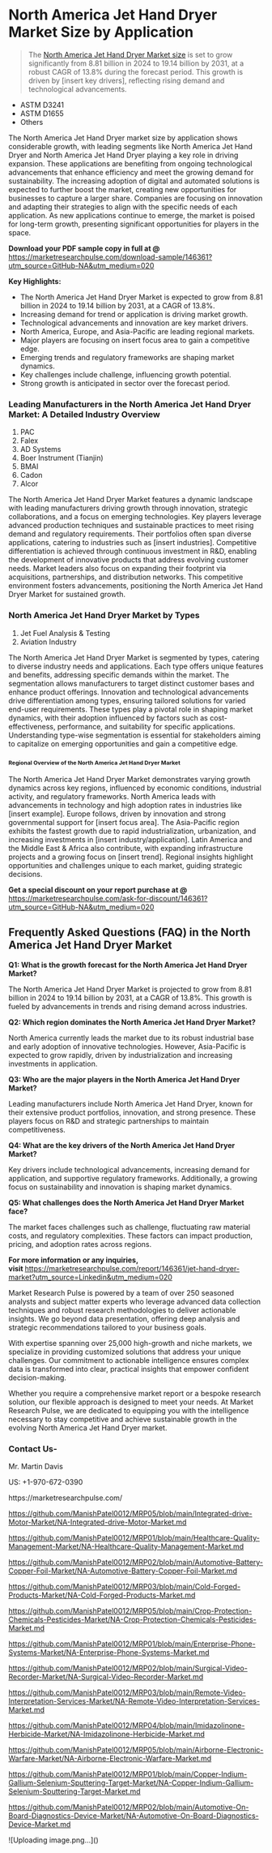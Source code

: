<h1>North America Jet Hand Dryer Market&nbsp;Size by Application</h1><blockquote><p>The <a href="https://marketresearchpulse.com/download-sample/146361?utm_source=GitHub-NA&amp;utm_medium=020">North America Jet Hand Dryer Market size</a> is set to grow significantly from 8.81 billion in 2024 to 19.14 billion by 2031, at a robust CAGR of 13.8% during the forecast period. This growth is driven by [insert key drivers], reflecting rising demand and technological advancements.</p></blockquote><ul><li>ASTM D3241<li> ASTM D1655<li> Others</li></ul><p>The North America Jet Hand Dryer market size by application shows considerable growth, with leading segments like North America Jet Hand Dryer and North America Jet Hand Dryer playing a key role in driving expansion. These applications are benefiting from ongoing technological advancements that enhance efficiency and meet the growing demand for sustainability. The increasing adoption of digital and automated solutions is expected to further boost the market, creating new opportunities for businesses to capture a larger share. Companies are focusing on innovation and adapting their strategies to align with the specific needs of each application. As new applications continue to emerge, the market is poised for long-term growth, presenting significant opportunities for players in the space.</p><p><strong>Download your PDF sample copy in full at @ </strong><a href="https://marketresearchpulse.com/download-sample/146361?utm_source=GitHub-NA&amp;utm_medium=020">https://marketresearchpulse.com/download-sample/146361?utm_source=GitHub-NA&amp;utm_medium=020</a></p><p><strong>Key Highlights: </strong></p><ul><li>The North America Jet Hand Dryer Market is expected to grow from 8.81 billion in 2024 to 19.14 billion by 2031, at a CAGR of 13.8%.</li><li>Increasing demand for trend or application is driving market growth.</li><li>Technological advancements and innovation are key market drivers.</li><li>North America, Europe, and Asia-Pacific are leading regional markets.</li><li>Major players are focusing on insert focus area to gain a competitive edge.</li><li>Emerging trends and regulatory frameworks are shaping market dynamics.</li><li>Key challenges include challenge, influencing growth potential.</li><li>Strong growth is anticipated in sector over the forecast period.</li></ul><h3>Leading Manufacturers in the North America Jet Hand Dryer Market: A Detailed Industry Overview</h3><ol><li>PAC</li><li>Falex</li><li>AD Systems</li><li>Boer Instrument (Tianjin)</li><li>BMAI</li><li>Cadon</li><li>Alcor</li></ol><div class="flex max-w-full flex-col flex-grow"><div class="min-h-8 text-message flex w-full flex-col items-end gap-2 whitespace-normal break-words [.text-message+&amp;]:mt-5" dir="auto" data-message-author-role="assistant" data-message-id="fd8432e4-4910-450d-b182-61b7bfb0a01f" data-message-model-slug="gpt-4o"><div class="flex w-full flex-col gap-1 empty:hidden first:pt-[3px]"><div class="markdown prose w-full break-words dark:prose-invert light"><p>The North America Jet Hand Dryer Market features a dynamic landscape with leading manufacturers driving growth through innovation, strategic collaborations, and a focus on emerging technologies. Key players leverage advanced production techniques and sustainable practices to meet rising demand and regulatory requirements. Their portfolios often span diverse applications, catering to industries such as [insert industries]. Competitive differentiation is achieved through continuous investment in R&amp;D, enabling the development of innovative products that address evolving customer needs. Market leaders also focus on expanding their footprint via acquisitions, partnerships, and distribution networks. This competitive environment fosters advancements, positioning the North America Jet Hand Dryer Market for sustained growth.</p></div></div></div></div><h3>North America Jet Hand Dryer Market by Types</h3><ol><li>Jet Fuel Analysis & Testing<li> Aviation Industry</li></ol><div class="flex max-w-full flex-col flex-grow"><div class="min-h-8 text-message flex w-full flex-col items-end gap-2 whitespace-normal break-words [.text-message+&amp;]:mt-5" dir="auto" data-message-author-role="assistant" data-message-id="084470be-0bb7-4664-bddf-5156b4f41249" data-message-model-slug="gpt-4o-mini"><div class="flex w-full flex-col gap-1 empty:hidden first:pt-[3px]"><div class="markdown prose w-full break-words dark:prose-invert light"><p>The North America Jet Hand Dryer Market is segmented by types, catering to diverse industry needs and applications. Each type offers unique features and benefits, addressing specific demands within the market. The segmentation allows manufacturers to target distinct customer bases and enhance product offerings. Innovation and technological advancements drive differentiation among types, ensuring tailored solutions for varied end-user requirements. These types play a pivotal role in shaping market dynamics, with their adoption influenced by factors such as cost-effectiveness, performance, and suitability for specific applications. Understanding type-wise segmentation is essential for stakeholders aiming to capitalize on emerging opportunities and gain a competitive edge.</p></div></div></div></div><h3><span style="font-size: 11px;">Regional Overview of the North America Jet Hand Dryer Market</span></h3><div class="flex max-w-full flex-col flex-grow"><div class="min-h-8 text-message flex w-full flex-col items-end gap-2 whitespace-normal break-words [.text-message+&amp;]:mt-5" dir="auto" data-message-author-role="assistant" data-message-id="e9038762-ce64-4e30-91c9-9bd413514231" data-message-model-slug="gpt-4o-mini"><div class="flex w-full flex-col gap-1 empty:hidden first:pt-[3px]"><div class="markdown prose w-full break-words dark:prose-invert light"><p>The North America Jet Hand Dryer Market demonstrates varying growth dynamics across key regions, influenced by economic conditions, industrial activity, and regulatory frameworks. North America leads with advancements in technology and high adoption rates in industries like [insert example]. Europe follows, driven by innovation and strong governmental support for [insert focus area]. The Asia-Pacific region exhibits the fastest growth due to rapid industrialization, urbanization, and increasing investments in [insert industry/application]. Latin America and the Middle East &amp; Africa also contribute, with expanding infrastructure projects and a growing focus on [insert trend]. Regional insights highlight opportunities and challenges unique to each market, guiding strategic decisions.</p></div></div></div></div><p><strong>Get a special discount on your report purchase at @ </strong><a href="https://marketresearchpulse.com/ask-for-discount/146361?utm_source=GitHub-NA&amp;utm_medium=020">https://marketresearchpulse.com/ask-for-discount/146361?utm_source=GitHub-NA&amp;utm_medium=020</a></p><h2>Frequently Asked Questions (FAQ) in the North America Jet Hand Dryer Market</h2><p><strong>Q1: What is the growth forecast for the North America Jet Hand Dryer Market?</strong></p><p>The North America Jet Hand Dryer Market is projected to grow from 8.81 billion in 2024 to 19.14 billion by 2031, at a CAGR of 13.8%. This growth is fueled by advancements in trends and rising demand across industries.</p><p><strong>Q2: Which region dominates the North America Jet Hand Dryer Market?</strong></p><p>North America currently leads the market due to its robust industrial base and early adoption of innovative technologies. However, Asia-Pacific is expected to grow rapidly, driven by industrialization and increasing investments in application.</p><p><strong>Q3: Who are the major players in the North America Jet Hand Dryer Market?</strong></p><p>Leading manufacturers include North America Jet Hand Dryer, known for their extensive product portfolios, innovation, and strong presence. These players focus on R&amp;D and strategic partnerships to maintain competitiveness.</p><p><strong>Q4: What are the key drivers of the North America Jet Hand Dryer Market?</strong></p><p>Key drivers include technological advancements, increasing demand for application, and supportive regulatory frameworks. Additionally, a growing focus on sustainability and innovation is shaping market dynamics.</p><p><strong>Q5: What challenges does the North America Jet Hand Dryer Market face?</strong></p><p>The market faces challenges such as challenge, fluctuating raw material costs, and regulatory complexities. These factors can impact production, pricing, and adoption rates across regions.</p><p><strong>For more information or any inquiries, visit&nbsp;</strong><a href="https://marketresearchpulse.com/report/146361/jet-hand-dryer-market?utm_source=Linkedin&utm_medium=020">https://marketresearchpulse.com/report/146361/jet-hand-dryer-market?utm_source=Linkedin&utm_medium=020</a></p><p>Market Research Pulse is powered by a team of over 250 seasoned analysts and subject matter experts who leverage advanced data collection techniques and robust research methodologies to deliver actionable insights. We go beyond data presentation, offering deep analysis and strategic recommendations tailored to your business goals.</p><p>With expertise spanning over 25,000 high-growth and niche markets, we specialize in providing customized solutions that address your unique challenges. Our commitment to actionable intelligence ensures complex data is transformed into clear, practical insights that empower confident decision-making.</p><p>Whether you require a comprehensive market report or a bespoke research solution, our flexible approach is designed to meet your needs. At Market Research Pulse, we are dedicated to equipping you with the intelligence necessary to stay competitive and achieve sustainable growth in the evolving North America Jet Hand Dryer market.</p><h3><strong>Contact Us-</strong></h3><p>Mr. Martin Davis</p><p>US: +1-970-672-0390</p><p>https://marketresearchpulse.com/</p><p><a href="https://github.com/ManishPatel0012/MRP05/blob/main/Integrated-drive-Motor-Market/NA-Integrated-drive-Motor-Market.md">https://github.com/ManishPatel0012/MRP05/blob/main/Integrated-drive-Motor-Market/NA-Integrated-drive-Motor-Market.md</a></p><p><a href="https://github.com/ManishPatel0012/MRP01/blob/main/Healthcare-Quality-Management-Market/NA-Healthcare-Quality-Management-Market.md">https://github.com/ManishPatel0012/MRP01/blob/main/Healthcare-Quality-Management-Market/NA-Healthcare-Quality-Management-Market.md</a></p><p><a href="https://github.com/ManishPatel0012/MRP02/blob/main/Automotive-Battery-Copper-Foil-Market/NA-Automotive-Battery-Copper-Foil-Market.md">https://github.com/ManishPatel0012/MRP02/blob/main/Automotive-Battery-Copper-Foil-Market/NA-Automotive-Battery-Copper-Foil-Market.md</a></p><p><a href="https://github.com/ManishPatel0012/MRP03/blob/main/Cold-Forged-Products-Market/NA-Cold-Forged-Products-Market.md">https://github.com/ManishPatel0012/MRP03/blob/main/Cold-Forged-Products-Market/NA-Cold-Forged-Products-Market.md</a></p><p><a href="https://github.com/ManishPatel0012/MRP05/blob/main/Crop-Protection-Chemicals-Pesticides-Market/NA-Crop-Protection-Chemicals-Pesticides-Market.md">https://github.com/ManishPatel0012/MRP05/blob/main/Crop-Protection-Chemicals-Pesticides-Market/NA-Crop-Protection-Chemicals-Pesticides-Market.md</a></p><p><a href="https://github.com/ManishPatel0012/MRP01/blob/main/Enterprise-Phone-Systems-Market/NA-Enterprise-Phone-Systems-Market.md">https://github.com/ManishPatel0012/MRP01/blob/main/Enterprise-Phone-Systems-Market/NA-Enterprise-Phone-Systems-Market.md</a></p><p><a href="https://github.com/ManishPatel0012/MRP02/blob/main/Surgical-Video-Recorder-Market/NA-Surgical-Video-Recorder-Market.md">https://github.com/ManishPatel0012/MRP02/blob/main/Surgical-Video-Recorder-Market/NA-Surgical-Video-Recorder-Market.md</a></p><p><a href="https://github.com/ManishPatel0012/MRP03/blob/main/Remote-Video-Interpretation-Services-Market/NA-Remote-Video-Interpretation-Services-Market.md">https://github.com/ManishPatel0012/MRP03/blob/main/Remote-Video-Interpretation-Services-Market/NA-Remote-Video-Interpretation-Services-Market.md</a></p><p><a href="https://github.com/ManishPatel0012/MRP04/blob/main/Imidazolinone-Herbicide-Market/NA-Imidazolinone-Herbicide-Market.md">https://github.com/ManishPatel0012/MRP04/blob/main/Imidazolinone-Herbicide-Market/NA-Imidazolinone-Herbicide-Market.md</a></p><p><a href="https://github.com/ManishPatel0012/MRP05/blob/main/Airborne-Electronic-Warfare-Market/NA-Airborne-Electronic-Warfare-Market.md">https://github.com/ManishPatel0012/MRP05/blob/main/Airborne-Electronic-Warfare-Market/NA-Airborne-Electronic-Warfare-Market.md</a></p><p><a href="https://github.com/ManishPatel0012/MRP01/blob/main/Copper-Indium-Gallium-Selenium-Sputtering-Target-Market/NA-Copper-Indium-Gallium-Selenium-Sputtering-Target-Market.md">https://github.com/ManishPatel0012/MRP01/blob/main/Copper-Indium-Gallium-Selenium-Sputtering-Target-Market/NA-Copper-Indium-Gallium-Selenium-Sputtering-Target-Market.md</a></p><p><a href="https://github.com/ManishPatel0012/MRP02/blob/main/Automotive-On-Board-Diagnostics-Device-Market/NA-Automotive-On-Board-Diagnostics-Device-Market.md">https://github.com/ManishPatel0012/MRP02/blob/main/Automotive-On-Board-Diagnostics-Device-Market/NA-Automotive-On-Board-Diagnostics-Device-Market.md</a></p>
![Uploading image.png…]()
